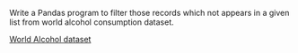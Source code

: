 Write a Pandas program to filter those records which not appears in a given list from world alcohol consumption dataset.

[World Alcohol dataset](https://docs.google.com/spreadsheets/d/1dB2vIsHkKZ0zunDVwNSy-zXLfFKGtomxB7DEJBMxef8/edit?usp=sharing)
